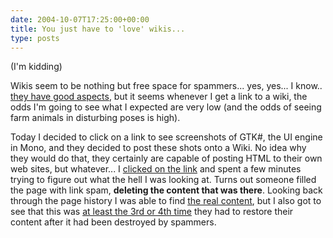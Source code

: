```yaml
---
date: 2004-10-07T17:25:00+00:00
title: You just have to 'love' wikis...
type: posts
---
```

(I'm kidding)

Wikis seem to be nothing but free space for spammers... yes, yes... I know.. [they have good aspects](http://www.pinvoke.net), but it seems whenever I get a link to a wiki, the odds I'm going to see what I expected are very low (and the odds of seeing farm animals in disturbing poses is high).

Today I decided to click on a link to see screenshots of GTK#, the UI engine in Mono, and they decided to post these shots onto a Wiki. No idea why they would do that, they certainly are capable of posting HTML to their own web sites, but whatever... I [clicked on the link](http://www.nullenvoid.com/gtksharp/wiki/index.php/ScreenShots) and spent a few minutes trying to figure out what the hell I was looking at. Turns out someone filled the page with link spam, **deleting the content that was there**. Looking back through the page history I was able to find [the real content](http://www.nullenvoid.com/gtksharp/wiki/index.php/ScreenShots?version=31), but I also got to see that this was [at least the 3rd or 4th time](http://www.nullenvoid.com/gtksharp/wiki/index.php/ScreenShots?action=PageHistory&version=31) they had to restore their content after it had been destroyed by spammers.
